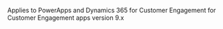 Applies to PowerApps and Dynamics 365 for Customer Engagement for Customer Engagement apps version 9.x
